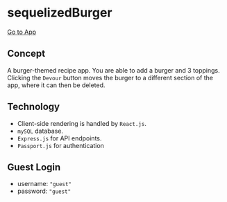 # sequelizedBurger
[Go to App](https://mighty-atoll-73138.herokuapp.com)

## Concept
A burger-themed recipe app. You are able to add a burger and 3 toppings.  Clicking the `Devour` button moves the burger to a different section of the app, where it can then be deleted.

## Technology
* Client-side rendering is handled by `React.js`.
* `mySQL` database.
* `Express.js` for API endpoints.
* `Passport.js` for authentication

## Guest Login
* username: `"guest"`
* password: `"guest"`
